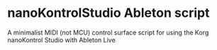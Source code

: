 # nanoKontrolStudio Ableton script
 A minimalist MIDI (not MCU) control surface script for using the Korg nanoKontrol Studio with Ableton Live
